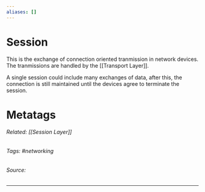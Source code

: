 ```yaml
---
aliases: []
---
```

# Session
This is the exchange of connection  oriented tranmission in network devices. The tranmissions are handled by the [[Transport Layer]].

A single session could include many exchanges of data, after this, the connection is still maintained until the devices agree to terminate the session.









# Metatags
###### Related: [[Session Layer]]
###### Tags: #networking 
###### Source: 

---